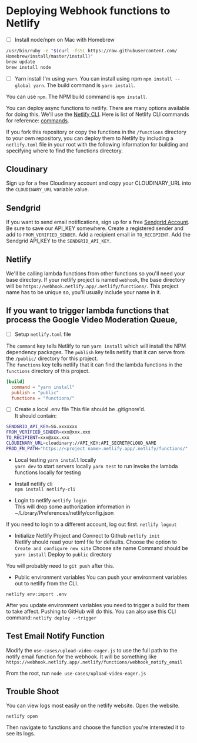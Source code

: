 # Deploying Webhook functions to Netlify

- [ ] Install node/npm on Mac with Homebrew

```bash
/usr/bin/ruby -e "$(curl -fsSL https://raw.githubusercontent.com/
Homebrew/install/master/install)"
brew update
brew install node
```

- [ ] Yarn install
I'm using `yarn`. You can install using npm `npm install --global yarn`.  The  build command is `yarn install`. 

You can use `npm`.  The NPM build command is `npm install`.


You can deploy async functions to netlify.  There are many options available for doing this.  We'll use the [Netlify CLI](https://docs.netlify.com/cli/get-started/).  Here is list of Netlify CLI commands for reference: [commands](https://cli.netlify.com/).

If you fork this repository or copy the functions in the `/functions` directory to your own repository, you can deploy them to Netlify by including a `netlify.toml` file in your root with the following information for building and specifying where to find the functions directory.

## Cloudinary
Sign up for a free Cloudinary account and copy your CLOUDINARY_URL into the `CLOUDINARY_URL` variable value.

## Sendgrid
If you want to send email notifications, sign up for a free [Sendgrid Account](https://sendgrid.com/go/email-smtp-service-signup).  Be sure to save our API_KEY somewhere. Create a registered sender and add to `FROM_VERIFIED_SENDER`.  Add a recipient email in `TO_RECIPIENT`.  Add the Sendgrid API_KEY to the `SENDGRID_API_KEY`.  

## Netlify 
We'll be calling lambda functions from other functions so you'll need your base directory.  If your netlify project is named `webhook`, the base directory will be `https://webhook.netlify.app/.netlify/functions/`.  This project name has to be unique so, you'll usually include your name in it.

## If you want to trigger lambda functions that process the Google Video Moderation Queue, 

- [ ] Setup `netlify.toml` file 

The `command` key tells Netlify to run `yarn install` which will install the NPM dependency packages.
The `publish` key  tells netlify that it can serve from the  `/public/` directory for this project.  
The `functions` key tells netlify that it can find the lambda functions in the `functions` directory of this project. 

```toml
[build]
  command = "yarn install"
  publish = "public"
  functions = "functions/"
```
- [ ] Create a local .env file
This file should be .gitignore'd.  
It should contain:

```bash
SENDGRID_API_KEY=SG.xxxxxxx
FROM_VERIFIED_SENDER=xxx@xxx.xxx
TO_RECIPIENT=xxx@xxx.xxx
CLOUDINARY_URL=cloudinary://API_KEY:API_SECRET@CLOUD_NAME
PROD_FN_PATH="https://<project name>.netlify.app/.netlify/functions/"
```

- Local testing
`yarn install` locally  
`yarn dev` to start servers locally
`yarn test` to run invoke the lambda functions locally for testing

- Install netlify cli  
`npm install netlify-cli`  

- Login to netlify
`netlify login`  
This will drop some authorization information in ~/Library/Preferences/netlify/config.json

If you need to login to a different account, log out first. 
`netlify logout`  

- Initialize Netlify Project and Connect to Github
`netlify init`  
Netlify should read your toml file for defaults. 
Choose the option to  `Create and configure new site`
Choose site name 
Command should be `yarn install` 
Deploy to `public` directory

You will probably need to `git push` after this.

- Public environment variables
You can push your environment variables out to netlify from the CLI. 

`netlify env:import .env` 

After you update environment variables you need to trigger a build for them to take affect.  Pushing to GitHub will do this. 
You can also use this CLI command: `netlify deploy --trigger`

## Test Email Notify Function

Modify the `use-cases/upload-video-eager.js` to use the full path to the notify email function for the webhook.  It will be something like `https://webhook.netlify.app/.netlify/functions/webhook_notify_email`

From the root, run `node use-cases/upload-video-eager.js`
## Trouble Shoot

You can view logs most easily on the netlify website. Open the website. 

`netlify open` 

Then navigate to functions and choose the function you're interested it to see its logs.



